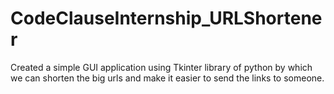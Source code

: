 # CodeClauseInternship_URLShortener
Created a simple GUI application using Tkinter library of python by which we can shorten the big urls and make it easier to send the links to someone.
